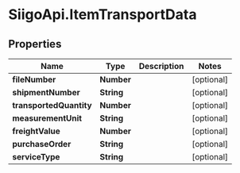 # SiigoApi.ItemTransportData

## Properties

Name | Type | Description | Notes
------------ | ------------- | ------------- | -------------
**fileNumber** | **Number** |  | [optional] 
**shipmentNumber** | **String** |  | [optional] 
**transportedQuantity** | **Number** |  | [optional] 
**measurementUnit** | **String** |  | [optional] 
**freightValue** | **Number** |  | [optional] 
**purchaseOrder** | **String** |  | [optional] 
**serviceType** | **String** |  | [optional] 


